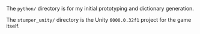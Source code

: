 The `python/` directory is for my initial prototyping and dictionary generation.

The `stumper_unity/` directory is the Unity `6000.0.32f1` project for the game itself.
